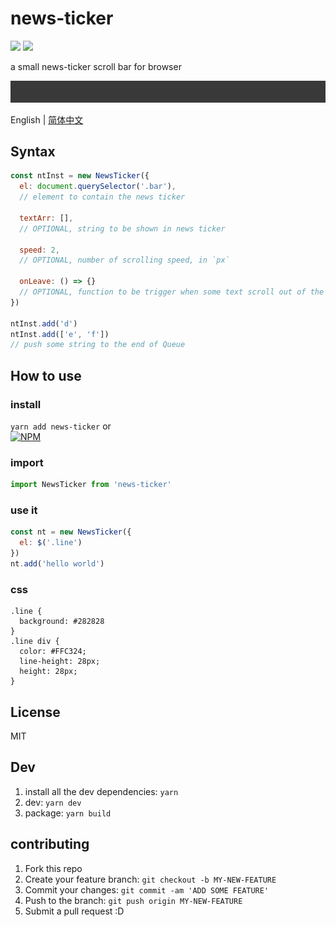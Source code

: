 # news-ticker
![](https://img.badgesize.io/gaoryrt/news-ticker/master/dist/newsTicker.js.svg)
![](https://img.badgesize.io/gaoryrt/news-ticker/master/dist/newsTicker.js.svg?compression=gzip)

a small news-ticker scroll bar for browser

![](./newstickr.gif)

English | [简体中文](./README.zh-cn.md)

## Syntax
```js
const ntInst = new NewsTicker({
  el: document.querySelector('.bar'),
  // element to contain the news ticker

  textArr: [],
  // OPTIONAL, string to be shown in news ticker

  speed: 2,
  // OPTIONAL, number of scrolling speed, in `px`

  onLeave: () => {}
  // OPTIONAL, function to be trigger when some text scroll out of the screen
})

ntInst.add('d')
ntInst.add(['e', 'f'])
// push some string to the end of Queue
```

## How to use
### install
`yarn add news-ticker` or  
[![NPM](https://nodei.co/npm/news-ticker.png?compact=true)](https://nodei.co/npm/news-ticker/)


### import
```javascript
import NewsTicker from 'news-ticker'
```

### use it
```javascript
const nt = new NewsTicker({
  el: $('.line')
})
nt.add('hello world')
```

### css
```
.line {
  background: #282828
}
.line div {
  color: #FFC324;
  line-height: 28px;
  height: 28px;
}
```

## License
MIT

## Dev
1. install all the dev dependencies: `yarn`
2. dev: `yarn dev`
3. package: `yarn build`

## contributing
1. Fork this repo
2. Create your feature branch: `git checkout -b MY-NEW-FEATURE`
3. Commit your changes: `git commit -am 'ADD SOME FEATURE'`
4. Push to the branch: `git push origin MY-NEW-FEATURE`
5. Submit a pull request :D
